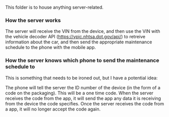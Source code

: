 This folder is to house anything server-related.

### How the server works

The server will receive the VIN from the device, and then use the VIN with the vehicle decoder API (https://vpic.nhtsa.dot.gov/api/) to retreive information about the car, and then send the appropriate maintenance schedule to the phone with the mobile app.

### How the server knows which phone to send the maintenance schedule to

This is something that needs to be ironed out, but I have a potential idea:

The phone will tell the server the ID number of the device (in the form of a code on the packaging). This will be a one time code. When the server receives the code from the app, it will send the app any data it is receiving from the device the code specifies. Once the server receives the code from a app, it will no longer accept the code again. 

